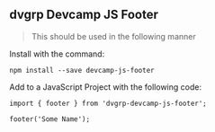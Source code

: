 ## dvgrp Devcamp JS Footer
>This should be used in the following manner

Install with the command:
```
npm install --save devcamp-js-footer
```

Add to a JavaScript Project with the following code:
```
import { footer } from 'dvgrp-devcamp-js-footer';

footer('Some Name');
```
